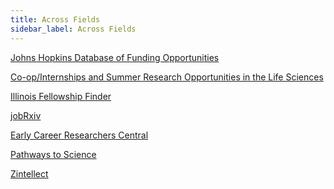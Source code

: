```yaml
---
title: Across Fields
sidebar_label: Across Fields
---
```


[Johns Hopkins Database of Funding Opportunities](https://research.jhu.edu/rdt/funding-opportunities)

[Co-op/Internships and Summer Research Opportunities
in the Life Sciences](https://people.rit.edu/gtfsbi/Symp/summer)

[Illinois Fellowship Finder](https://apps.grad.illinois.edu/fellowship-finder)

[jobRxiv](https://jobrxiv.org)

[Early Career Researchers Central](https://ecrcentral.org)

[Pathways to Science](https://www.pathwaystoscience.org/programs.aspx)

[Zintellect](https://www.zintellect.com/Catalog)
